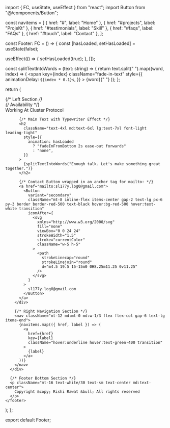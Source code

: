 import { FC, useState, useEffect } from "react";
import Button from "@/components/Button";

const navitems = [
  { href: "#", label: "Home" },
  { href: "#projects", label: "ProjeKt" },
  { href: "#testimonials", label: "Skill" },
  { href: "#faqs", label: "FAQs" },
  { href: "#touch", label: "Contact" },
];

const Footer: FC = () => {
  const [hasLoaded, setHasLoaded] = useState(false);

  useEffect(() => {
    setHasLoaded(true);
  }, []);

  const splitTextIntoWords = (text: string) => {
    return text.split(" ").map((word, index) => (
      <span
        key={index}
        className="fade-in-text"
        style={{
          animationDelay: `${index * 0.1}s`,
        }}
      >
        {word}{" "}
      </span>
    ));
  };

  return (
    <footer className="bg-stone-900 text-white py-12">
      <div className="container flex flex-col md:flex-row justify-between items-center">
        {/* Left Section */}
        <div className="md:w-1/2">
          {/* Availability */}
          <div className="flex items-center gap-3 mb-4">
            <div className="w-3 h-3 rounded-full bg-red-100"></div>
            <span className="text-sm font-medium uppercase tracking-wide">
              Working At Cluster Protocol
            </span>
          </div>

          {/* Main Text with Typewriter Effect */}
          <h2
            className="text-4xl md:text-6xl lg:text-7xl font-light leading-tight"
            style={{
              animation: hasLoaded
                ? "fadeInFromBottom 2s ease-out forwards"
                : "none",
            }}
          >
            {splitTextIntoWords("Enough talk. Let's make something great together.")}
          </h2>

          {/* Contact Button wrapped in an anchor tag for mailto: */}
          <a href="mailto:sl177y.log0@gmail.com">
            <Button
              variant="secondary"
              className="mt-8 inline-flex items-center gap-2 text-lg px-6 py-3 border border-red-500 text-black hover:bg-red-500 hover:text-white transition"
              iconAfter={
                <svg
                  xmlns="http://www.w3.org/2000/svg"
                  fill="none"
                  viewBox="0 0 24 24"
                  strokeWidth="1.5"
                  stroke="currentColor"
                  className="w-5 h-5"
                >
                  <path
                    strokeLinecap="round"
                    strokeLinejoin="round"
                    d="m4.5 19.5 15-15m0 0H8.25m11.25 0v11.25"
                  />
                </svg>
              }
            >
              sl177y.log0@gmail.com
            </Button>
          </a>
        </div>

        {/* Right Navigation Section */}
        <nav className="mt-12 md:mt-0 md:w-1/3 flex flex-col gap-6 text-lg items-end">
          {navitems.map(({ href, label }) => (
            <a
              href={href}
              key={label}
              className="hover:underline hover:text-green-400 transition"
            >
              {label}
            </a>
          ))}
        </nav>
      </div>

      {/* Footer Bottom Section */}
      <p className="mt-16 text-white/30 text-sm text-center md:text-center">
        Copyright &copy; Rishi Rawat &bull; All rights reserved
      </p>
    </footer>
  );
};

export default Footer;
